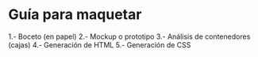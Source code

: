 # Guía para maquetar

1.- Boceto (en papel)
2.- Mockup o prototipo
3.- Análisis de contenedores (cajas)
4.- Generación de HTML
5.- Generación de CSS